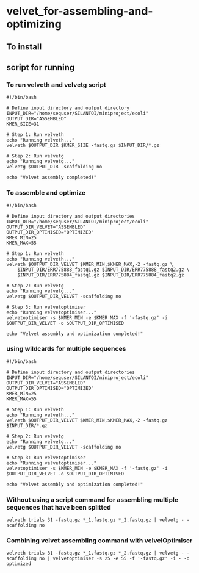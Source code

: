 # velvet_for-assembling-and-optimizing
## To install


## script for running
### To run velveth and velvetg script
```
#!/bin/bash

# Define input directory and output directory
INPUT_DIR="/home/sequser/SILANTOI/miniproject/ecoli"
OUTPUT_DIR="ASSEMBLED"
KMER_SIZE=31

# Step 1: Run velveth
echo "Running velveth..."
velveth $OUTPUT_DIR $KMER_SIZE -fastq.gz $INPUT_DIR/*.gz

# Step 2: Run velvetg
echo "Running velvetg..."
velvetg $OUTPUT_DIR -scaffolding no

echo "Velvet assembly completed!"
```
### To assemble and optimize
```
#!/bin/bash

# Define input directory and output directories
INPUT_DIR="/home/sequser/SILANTOI/miniproject/ecoli"
OUTPUT_DIR_VELVET="ASSEMBLED"
OUTPUT_DIR_OPTIMISED="OPTIMIZED"
KMER_MIN=25
KMER_MAX=55

# Step 1: Run velveth
echo "Running velveth..."
velveth $OUTPUT_DIR_VELVET $KMER_MIN,$KMER_MAX,-2 -fastq.gz \
    $INPUT_DIR/ERR775888_fastq1.gz $INPUT_DIR/ERR775888_fastq2.gz \
    $INPUT_DIR/ERR775884_fastq1.gz $INPUT_DIR/ERR775884_fastq2.gz

# Step 2: Run velvetg
echo "Running velvetg..."
velvetg $OUTPUT_DIR_VELVET -scaffolding no

# Step 3: Run velvetoptimiser
echo "Running velvetoptimiser..."
velvetoptimiser -s $KMER_MIN -e $KMER_MAX -f '-fastq.gz' -i $OUTPUT_DIR_VELVET -o $OUTPUT_DIR_OPTIMISED

echo "Velvet assembly and optimization completed!"
```

### using wildcards for multiple sequences
```
#!/bin/bash

# Define input directory and output directories
INPUT_DIR="/home/sequser/SILANTOI/miniproject/ecoli"
OUTPUT_DIR_VELVET="ASSEMBLED"
OUTPUT_DIR_OPTIMISED="OPTIMIZED"
KMER_MIN=25
KMER_MAX=55

# Step 1: Run velveth
echo "Running velveth..."
velveth $OUTPUT_DIR_VELVET $KMER_MIN,$KMER_MAX,-2 -fastq.gz $INPUT_DIR/*.gz

# Step 2: Run velvetg
echo "Running velvetg..."
velvetg $OUTPUT_DIR_VELVET -scaffolding no

# Step 3: Run velvetoptimiser
echo "Running velvetoptimiser..."
velvetoptimiser -s $KMER_MIN -e $KMER_MAX -f '-fastq.gz' -i $OUTPUT_DIR_VELVET -o $OUTPUT_DIR_OPTIMISED

echo "Velvet assembly and optimization completed!"
```

### Without using a script command for assembling multiple sequences that have been splitted
```
velveth trials 31 -fastq.gz *_1.fastq.gz *_2.fastq.gz | velvetg - -scaffolding no
```

### Combining velvet assembling command with velvelOptimiser
```
velveth trials 31 -fastq.gz *_1.fastq.gz *_2.fastq.gz | velvetg - -scaffolding no | velvetoptimiser -s 25 -e 55 -f '-fastq.gz' -i - -o optimized
```
